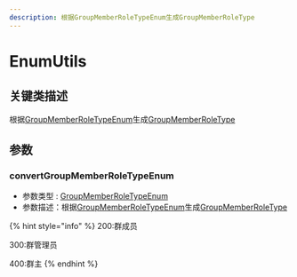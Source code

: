 ```yaml
---
description: 根据GroupMemberRoleTypeEnum生成GroupMemberRoleType
---
```


# EnumUtils

## 关键类描述

根据[GroupMemberRoleTypeEnum](../../enums/groupmemberroletypeenum.md)生成[GroupMemberRoleType](../../enums/groupmemberroletype.md)

## 参数

### convertGroupMemberRoleTypeEnum

* 参数类型 : [GroupMemberRoleTypeEnum](../../enums/groupmemberroletypeenum.md)
* 参数描述：根据[GroupMemberRoleTypeEnum](../../enums/groupmemberroletypeenum.md)生成[GroupMemberRoleType](../../enums/groupmemberroletype.md)

{% hint style="info" %}
200:群成员

300:群管理员

400:群主
{% endhint %}
